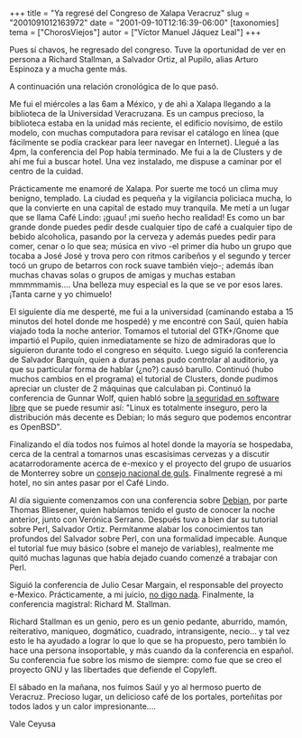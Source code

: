 +++
title = "Ya regresé del Congreso de Xalapa Veracruz"
slug = "2001091012163972"
date = "2001-09-10T12:16:39-06:00"
[taxonomies]
tema = ["ChorosViejos"]
autor = ["Víctor Manuel Jáquez Leal"]
+++

Pues sí chavos, he regresado del congreso. Tuve la oportunidad de ver en
persona a Richard Stallman, a Salvador Ortiz, al Pupilo, alias Arturo
Espinoza y a mucha gente más.

A continuación una relación cronológica de lo que pasó.

<!-- more -->
Me fui el miércoles a las 6am a México, y de ahi a Xalapa llegando a la
biblioteca de la Universidad Veracruzana. Es un campus precioso, la
biblioteca estaba en la unidad más reciente, el edificio novísimo, de
estilo modelo, con muchas computadora para revisar el catálogo en línea
(que fácilmente se podía crackear para leer navegar en Internet). Llegué
a las 4pm, la conferencia del Pop había terminado. Me fui a la de
Clusters y de ahí me fui a buscar hotel. Una vez instalado, me dispuse a
caminar por el centro de la cuidad.

Prácticamente me enamoré de Xalapa. Por suerte me tocó un clima muy
benigno, templado. La ciudad es pequeña y la vigilancia policiaca mucha,
lo que la convierte en una capital de estado muy tranquila. Me metí a un
lugar que se llama Café Lindo: ¡guau! ¡mi sueño hecho realidad! Es como
un bar grande donde puedes pedir desde cualquier tipo de café a
cualquier tipo de bebido alcoholica, pasando por la cerveza y además
puedes pedir para comer, cenar o lo que sea; música en vivo -el primer
día hubo un grupo que tocaba a José José y trova pero con ritmos
caribeños y el segundo y tercer tocó un grupo de betarros con rock suave
también viejo-; además iban muchas chavas solas o grupos de amigas y
muchas estaban mmmmmamis.... Una belleza muy especial es la que se ve
por esos lares. ¡Tanta carne y yo chimuelo!

El siguiente día me desperté, me fui a la universidad (caminando estaba
a 15 minutos del hotel donde me hospedé) y me encontré con Saúl, quien
había viajado toda la noche anterior. Tomamos el tutorial del GTK+/Gnome
que impartió el Pupilo, quien inmediatamente se hizo de admiradoras que
lo siguieron durante todo el congreso en séquito. Luego siguió la
conferencia de Salvador Barquín, quien a duras penas pudo controlar al
auditorio, ya que su particular forma de hablar (¿no?) causó barullo.
Continuó (hubo muchos cambios en el programa) el tutorial de Clusters,
donde pudimos apreciar un cluster de 2 máquinas que calculaban pi.
Continuó la conferencia de Gunnar Wolf, quien habló sobre [la seguridad
en software libre](http://www.gwolf.cx/seguridad/impl) que se puede
resumir así: "Linux es totalmente inseguro, pero la distribución más
decente es Debian; lo más seguro que podemos encontrar es OpenBSD".

Finalizando el día todos nos fuimos al hotel donde la mayoría se
hospedaba, cerca de la central a tomarnos unas escasísimas cervezas y a
discutir acatarrodoramente acerca de e-mexico y el proyecto del grupo de
usuarios de Monterrey sobre un [consejo nacional de
guls](http://wdev.org/dev/propuesta-consejo). Finalmente regresé a mi
hotel, no sin antes pasar por el Café Lindo.

Al día siguiente comenzamos con una conferencia sobre
[Debian](http://www.melix.com.mx/conf_debian.html), por parte Thomas
Bliesener, quien habíamos tenido el gusto de conocer la noche anterior,
junto con Verónica Serrano. Después tuvo a bien dar su tutorial sobre
Perl, Salvador Ortiz. Permítanme alabar los conocimientos tan profundos
del Salvador sobre Perl, con una formalidad impecable. Aunque el
tutorial fue muy básico (sobre el manejo de variables), realmente me
quitó muchas lagunas que había dejado cuando comenzé a trabajar con
Perl.

Siguió la conferencia de Julio Cesar Margain, el responsable del
proyecto e-Mexico. Prácticamente, a mi juicio, [no digo
nada](http://www.cofradia.org/article.php?sid=259&mode=thread&order=0).
Finalmente, la conferencia magistral: Richard M. Stallman.

Richard Stallman es un genio, pero es un genio pedante, aburrido, mamón,
reiterativo, maniqueo, dogmático, cuadrado, intransigente, necio... y
tal vez esto le ha ayudado a lograr lo que lo que se ha propuesto, pero
también lo hace una persona insoportable, y más cuando da la conferencia
en español. Su conferencia fue sobre los mismo de siempre: como fue que
se creo el proyecto GNU y las libertades que defiende el Copyleft.

El sábado en la mañana, nos fuimos Saúl y yo al hermoso puerto de
Veracruz. Precioso lugar, un delicioso café de los portales, porteñitas
por todos lados y un calor impresionante....

Vale
Ceyusa

